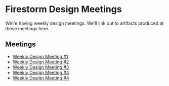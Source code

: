 # Firestorm Design Meetings

We're having weekly design meetings. We'll link out to artifacts produced at
these meetings here.

## Meetings

- [Weekly Design Meeting #1](./weekly_design_meetings/design_meeting_1.md)
- [Weekly Design Meeting #2](./weekly_design_meetings/design_meeting_2.md)
- [Weekly Design Meeting #3](./weekly_design_meetings/design_meeting_3.md)
- [Weekly Design Meeting #4](./weekly_design_meetings/design_meeting_4.md)
- [Weekly Design Meeting #4](./weekly_design_meetings/design_meeting_5.md)
